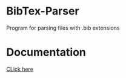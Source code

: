 # BibTex-Parser
Program for parsing files with .bib extensions

# Documentation
[CLick here](https://nazkord.github.io/BibTex-Parser/)
